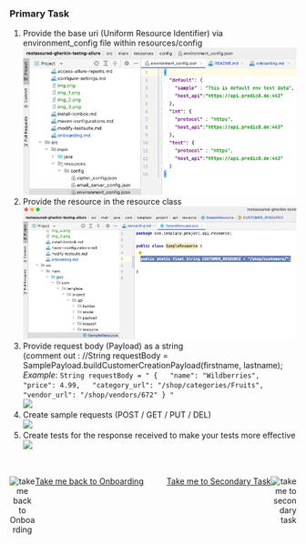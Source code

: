 
### Primary Task

1. Provide the base uri (Uniform Resource Identifier) via environment_config file within resources/config <br />
   ![](env_config.png)
2. Provide the resource in the resource class <br />
   ![](resources.png)
3. Provide request body (Payload) as a string <br />
   (comment out :  //String requestBody = SamplePayload.buildCustomerCreationPayload(firstname, lastname);
   _Example_:
   ```String requestBody = " {   "name": "Wildberries",   "price": 4.99,   "category_url": "/shop/categories/Fruits",   "vendor_url": "/shop/vendors/672" } "``` <br />
   ![](request_body.png)
4. Create sample requests (POST / GET / PUT / DEL) <br />
   ![](request.png)
5. Create tests for the response received to make your tests more effective <br />
   ![](tests.png)

<br />

<div style="display: flex; justify-content: space-between; text-align:center;">
<p align="left">
    <a align="center" href="https://github.com/ParthibanRajasekaran/restassured-gherkin-testng-allure/blob/be2b0f9474304532da05b7ef881a0482fe6f2477/docs/onboarding.md">Take me back to Onboarding
      <img align="left" alt="take me back to Onboarding" width="45px" src="https://w7.pngwing.com/pngs/469/374/png-transparent-ibooks-computer-icons-desktop-ios-7-book-miscellaneous-blue-angle.png" />
    </a>
</p>
<p align="right">
    <a align="right" href="https://github.com/ParthibanRajasekaran/restassured-gherkin-testng-allure/blob/be2b0f9474304532da05b7ef881a0482fe6f2477/docs/secondary-task.md">Take me to Secondary Task
      <img align="right" alt="take me to secondary task" width="45px" src="https://thumbnails.yayimages.com/8/4c9/84c9312.jpg" />
    </a>
</p>
</div>

